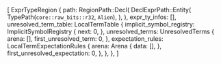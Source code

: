 [
    ExprTypeRegion {
        path: RegionPath::Decl(
            DeclExprPath::Entity(
                TypePath(`core::raw_bits::r32`, `Alien`),
            ),
        ),
        expr_ty_infos: [],
        unresolved_term_table: LocalTermTable {
            implicit_symbol_registry: ImplicitSymbolRegistry {
                next: 0,
            },
            unresolved_terms: UnresolvedTerms {
                arena: [],
                first_unresolved_term: 0,
            },
            expectation_rules: LocalTermExpectationRules {
                arena: Arena {
                    data: [],
                },
                first_unresolved_expectation: 0,
            },
        },
    },
]